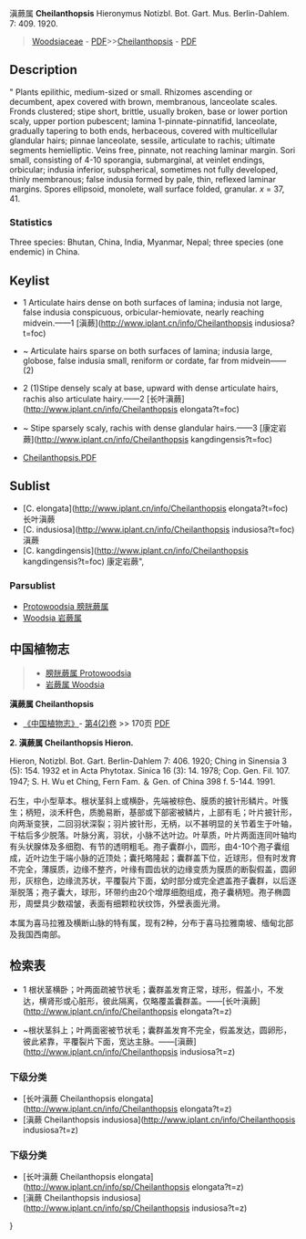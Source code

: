 滇蕨属 **Cheilanthopsis** Hieronymus Notizbl. Bot. Gart. Mus. Berlin-Dahlem. 7: 409. 1920.

> [Woodsiaceae](http://www.iplant.cn/info/Woodsiaceae?t=foc) - [PDF](http://www.iplant.cn/foc/pdf/Woodsiaceae.pdf)>>[Cheilanthopsis](http://www.iplant.cn/info/Cheilanthopsis?t=foc) - [PDF](http://www.iplant.cn/foc/pdf/Cheilanthopsis.pdf)

## Description
 "
Plants epilithic, medium-sized or small. Rhizomes ascending or decumbent, apex covered with brown, membranous, lanceolate scales. Fronds clustered; stipe short, brittle, usually broken, base or lower portion scaly, upper portion pubescent; lamina 1-pinnate-pinnatifid, lanceolate, gradually tapering to both ends, herbaceous, covered with multicellular glandular hairs; pinnae lanceolate, sessile, articulate to rachis; ultimate segments hemielliptic. Veins free, pinnate, not reaching laminar margin. Sori small, consisting of 4-10 sporangia, submarginal, at veinlet endings, orbicular; indusia inferior, subspherical, sometimes not fully developed, thinly membranous; false indusia formed by pale, thin, reflexed laminar margins. Spores ellipsoid, monolete, wall surface folded, granular. *x* = 37, 41.

### Statistics
Three species: Bhutan, China, India, Myanmar, Nepal; three species (one endemic) in China.

## Keylist

* 1 Articulate hairs dense on both surfaces of lamina; indusia not large, false indusia conspicuous, orbicular-hemiovate, nearly reaching midvein.——1  [滇蕨](http://www.iplant.cn/info/Cheilanthopsis indusiosa?t=foc)
* ~ Articulate hairs sparse on both surfaces of lamina; indusia large, globose, false indusia small, reniform or cordate, far from midvein——(2)

* 2 (1)Stipe densely scaly at base, upward with dense articulate hairs, rachis also articulate hairy.——2  [长叶滇蕨](http://www.iplant.cn/info/Cheilanthopsis elongata?t=foc)
* ~ Stipe sparsely scaly, rachis with dense glandular hairs.——3  [康定岩蕨](http://www.iplant.cn/info/Cheilanthopsis kangdingensis?t=foc)

* [Cheilanthopsis.PDF](http://www.iplant.cn/foc/pdf/Cheilanthopsis.pdf)

## Sublist

* [C.  elongata](http://www.iplant.cn/info/Cheilanthopsis elongata?t=foc)
 长叶滇蕨
* [C.  indusiosa](http://www.iplant.cn/info/Cheilanthopsis indusiosa?t=foc)
 滇蕨
* [C.  kangdingensis](http://www.iplant.cn/info/Cheilanthopsis kangdingensis?t=foc) 康定岩蕨",

### Parsublist

* [Protowoodsia  膀胱蕨属](http://www.iplant.cn/info/Protowoodsia?t=foc)
* [Woodsia  岩蕨属](http://www.iplant.cn/info/Woodsia?t=foc)

## 中国植物志

> * [膀胱蕨属  Protowoodsia](http://www.iplant.cn/info/Protowoodsia?t=z)
> * [岩蕨属  Woodsia](http://www.iplant.cn/info/Woodsia?t=z)

**滇蕨属 Cheilanthopsis**

* [《中国植物志》](http://www.iplant.cn/frps)- [第4(2)卷](http://www.iplant.cn/frps/vol/4(2)) >> 170页 [PDF](http://www.iplant.cn/frps/pdf/4(2)/170y.pdf)

**2. 滇蕨属 Cheilanthopsis Hieron.**

Hieron, Notizbl. Bot. Gart. Berlin-Dahlem 7: 406. 1920; Ching in Sinensia 3 (5): 154. 1932 et in Acta Phytotax. Sinica 16 (3): 14. 1978; Cop. Gen. Fil. 107. 1947; S. H. Wu et Ching, Fern Fam. ＆ Gen. of China 398 f. 5-144. 1991.

石生，中小型草本。根状茎斜上或横卧，先端被棕色、膜质的披针形鳞片。叶簇生；柄短，淡禾秆色，质脆易断，基部或下部密被鳞片，上部有毛；叶片披针形，向两渐变狭，二回羽状深裂；羽片披针形，无柄，以不甚明显的关节着生于叶轴，干枯后多少脱落。叶脉分离，羽状，小脉不达叶边。叶草质，叶片两面连同叶轴均有头状腺体及多细胞、有节的透明粗毛。孢子囊群小，圆形，由4-10个孢子囊组成，近叶边生于端小脉的近顶处；囊托略隆起；囊群盖下位，近球形，但有时发育不完全，薄膜质，边缘不整齐，叶缘有圆齿状的边缘变质为膜质的断裂假盖，圆卵形，灰棕色，边缘流苏状，平覆裂片下面，幼时部分或完全遮盖孢子囊群，以后逐渐脱落；孢子囊大，球形，环带约由20个增厚细胞组成，孢子囊柄短。孢子椭圆形，周壁具少数褶皱，表面有细颗粒状纹饰，外壁表面光滑。

本属为喜马拉雅及横断山脉的特有属，现有2种，分布于喜马拉雅南坡、缅甸北部及我国西南部。

## 检索表

* 1 根状茎横卧；叶两面疏被节状毛；囊群盖发育正常，球形，假盖小，不发达，横肾形或心脏形，彼此隔离，仅略覆盖囊群盖。——[长叶滇蕨](http://www.iplant.cn/info/Cheilanthopsis elongata?t=z)

* ~根状茎斜上；叶两面密被节状毛；囊群盖发育不完全，假盖发达，圆卵形，彼此紧靠，平覆裂片下面，宽达主脉。——[滇蕨](http://www.iplant.cn/info/Cheilanthopsis indusiosa?t=z)

### 下级分类
* [长叶滇蕨  Cheilanthopsis elongata](http://www.iplant.cn/info/Cheilanthopsis elongata?t=z)
* [滇蕨  Cheilanthopsis indusiosa](http://www.iplant.cn/info/Cheilanthopsis indusiosa?t=z)

### 下级分类
* [长叶滇蕨  Cheilanthopsis elongata](http://www.iplant.cn/info/sp/Cheilanthopsis elongata?t=z)
* [滇蕨  Cheilanthopsis indusiosa](http://www.iplant.cn/info/sp/Cheilanthopsis indusiosa?t=z)

}